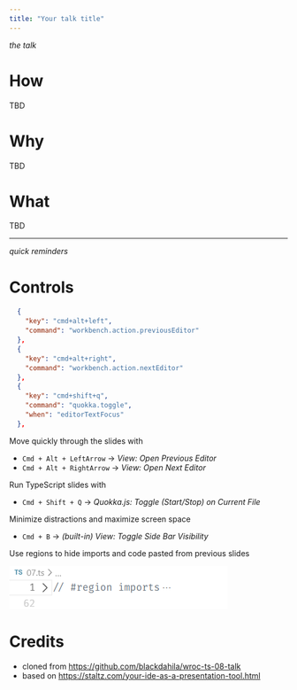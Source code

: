 ```yaml
---
title: "Your talk title"
---
```


_the talk_


# How

TBD

# Why

TBD

# What

TBD

---
_quick reminders_

# Controls

```json
  {
    "key": "cmd+alt+left",
    "command": "workbench.action.previousEditor"
  },
  {
    "key": "cmd+alt+right",
    "command": "workbench.action.nextEditor"
  },
  {
    "key": "cmd+shift+q",
    "command": "quokka.toggle",
    "when": "editorTextFocus"
  },
```

Move quickly through the slides with
- `Cmd + Alt + LeftArrow` → _View: Open Previous Editor_  
- `Cmd + Alt + RightArrow` → _View: Open Next Editor_

Run TypeScript slides with
- `Cmd + Shift + Q` → _Quokka.js: Toggle (Start/Stop) on Current File_

Minimize distractions and maximize screen space 
- `Cmd + B` → _(built-in) View: Toggle Side Bar Visibility_

Use regions to hide imports and code pasted from previous slides

![](assets/2019-10-28-19-43-38.png)

# Credits

- cloned from https://github.com/blackdahila/wroc-ts-08-talk
- based on https://staltz.com/your-ide-as-a-presentation-tool.html
